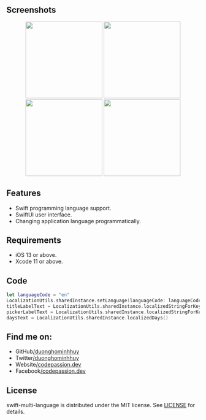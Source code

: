 ## Screenshots

<p align="middle">
  <img src="https://raw.githubusercontent.com/duonghominhhuy/swift-multi-language/master/Screenshots/Screenshot_1.png" width="200" />
  <img src="https://raw.githubusercontent.com/duonghominhhuy/swift-multi-language/master/Screenshots/Screenshot_2.png" width="200" /> 
  <img src="https://raw.githubusercontent.com/duonghominhhuy/swift-multi-language/master/Screenshots/Screenshot_3.png" width="200" />
  <img src="https://raw.githubusercontent.com/duonghominhhuy/swift-multi-language/master/Screenshots/Screenshot_4.png" width="200" />
</p>

## Features

- Swift programming language support.
- SwiftUI user interface.
- Changing application language programmatically.

## Requirements

- iOS 13 or above.
- Xcode 11 or above.

## Code

```swift
let languageCode = "en"
LocalizationUtils.sharedInstance.setLanguage(languageCode: languageCode)
titleLabelText = LocalizationUtils.sharedInstance.localizedStringForKey(key: "days_of_week", comment: "")
pickerLabelText = LocalizationUtils.sharedInstance.localizedStringForKey(key: "select_language", comment: "")
daysText = LocalizationUtils.sharedInstance.localizedDays()
```

## Find me on:

- GitHub[/duonghominhhuy](https://github.com/duonghominhhuy)
- Twitter[/duonghominhhuy](https://twitter.com/duonghominhhuy)
- Website[/codepassion.dev](https://codepassion.dev)
- Facebook[/codepassion.dev](https://www.facebook.com/codepassion.dev)

## License

swift-multi-language is distributed under the MIT license. See [LICENSE](https://github.com/duonghominhhuy/swift-multi-language/blob/master/LICENSE) for details.
